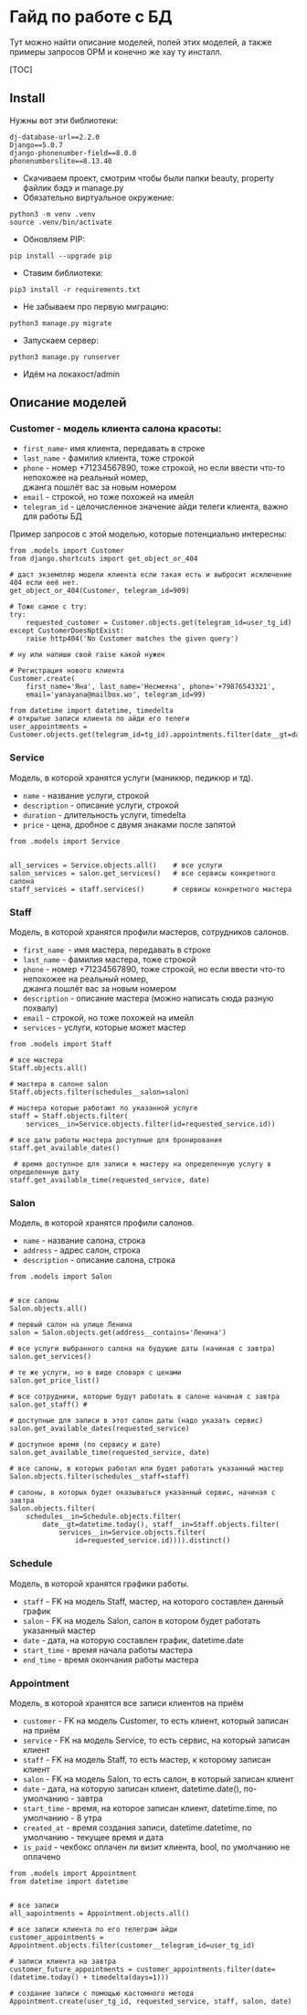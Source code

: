 # Гайд по работе с БД
Тут можно найти описание моделей, полей этих моделей, а также примеры запросов ОРМ и конечно же хау ту инсталл.

[TOC]

## Install
Нужны вот эти библиотеки:
```
dj-database-url==2.2.0
Django==5.0.7
django-phonenumber-field==8.0.0
phonenumberslite==8.13.40
```
- Скачиваем проект, смотрим чтобы были папки beauty, property файлик бэдэ и manage.py
- Обязательно виртуальное окружение:
```commandline
python3 -m venv .venv
source .venv/bin/activate
```
- Обновляем PIP:
```commandline
pip install --upgrade pip
```
- Ставим библиотеки:

```commandline
pip3 install -r requirements.txt
```

 - Не забываем про первую миграцию:
```commandline
python3 manage.py migrate
```

- Запускаем сервер:
```commandline
python3 manage.py runserver
```

- Идём на локахост/admin

## Описание моделей

### Customer - модель клиента салона красоты:

- `first_name`- имя клиента, передавать в строке
- `last_name` - фамилия клиента, тоже строкой
- `phone` - номер +71234567890, тоже строкой, но если ввести что-то непохожее на реальный номер,  
джанга пошлёт вас за новым номером
- `email` - строкой, но тоже похожей на имейл
- `telegram_id` - целочисленное значение айди телеги клиента, важно для работы БД

 Пример запросов с этой моделью, которые потенциально интересны:
 
```python3
from .models import Customer
from django.shortcuts import get_object_or_404

# даст экземпляр модели клиента если такая есть и выбросит исключение 404 если ееё нет.
get_object_or_404(Customer, telegram_id=909)  

# Тоже самое с try:
try:
    requested_customer = Customer.objects.get(telegram_id=user_tg_id)
except CustomerDoesNptExist:
    raise http404('No Customer matches the given query')

# ну или напиши свой raise какой нужен
```

```python3
# Регистрация нового клиента
Customer.create(
    first_name='Яна', last_name='Несмеяна', phone='+79876543321', 
    email='yanayana@mailbox.wo', telegram_id=99)
```
```python3
from datetime import datetime, timedelta
# открытые записи клиента по айди его телеги
user_appointments = Customer.objects.get(telegram_id=tg_id).appointments.filter(date__gt=datetime.today())
```

### Service
Модель, в которой хранятся услуги (маникюр, педикюр и тд).

- `name` - название услуги, строкой
- `description` - описание услуги, строкой
- `duration` - длительность услуги, timedelta
- `price` - цена, дробное с двумя знаками после запятой

```python3
from .models import Service


all_services = Service.objects.all()    # все услуги
salon_services = salon.get_services()   # все сервисы конкретного салона
staff_services = staff.services()       # сервисы конкретного мастера
```

### Staff
Модель, в которой хранятся профили мастеров, сотрудников салонов.

- `first_name `- имя мастера, передавать в строке
- `last_name` - фамилия мастера, тоже строкой
- `phone` - номер +71234567890, тоже строкой, но если ввести что-то непохожее на реальный номер,  
джанга пошлёт вас за новым номером
- `description` - описание мастера (можно написать сюда разную похвалу)
- `email` - строкой, но тоже похожей на имейл
- `services` - услуги, которые может мастер

```python3
from .models import Staff

# все мастера
Staff.objects.all() 

# мастера в салоне salon
Staff.objects.filter(schedules__salon=salon) 

# мастера которые работают по указанной услуге
staff = Staff.objects.filter(
    services__in=Service.objects.filter(id=requested_service.id)) 

# все даты работы мастера доступные для бронирования 
staff.get_available_dates() 

 # время доступное для записи к мастеру на определенную услугу в определенную дату
staff.get_available_time(requested_service, date)  
```
### Salon

Модель, в которой хранятся профили салонов.

- `name` - название салона, строка
- `address` - адрес салон, строка
- `description` - описание салона, строка

```python3
from .models import Salon


# все салоны
Salon.objects.all() 

# первый салон на улице Ленина
salon = Salon.objects.get(address__contains='Ленина') 

# все услуги выбранного салона на будущие даты (начиная с завтра)
salon.get_services() 

# те же услуги, но в виде словаря с ценами
salon.get_price_list()

# все сотрудники, которые будут работать в салоне начиная с завтра
salon.get_staff() #

# доступные для записи в этот салон даты (надо указать сервис)
salon.get_available_dates(requested_service)

# доступное время (по сервису и дате)
salon.get_available_time(requested_service, date)

# все салоны, в которых работал или будет работать указанный мастер
Salon.objects.filter(schedules__staff=staff)

# салоны, в которых будет оказываться указанный сервис, начиная с завтра
Salon.objects.filter(
    schedules__in=Schedule.objects.filter(
        date__gt=datetime.today(), staff__in=Staff.objects.filter(
            services__in=Service.objects.filter(
                id=requested_service.id)))).distinct()
```

### Schedule

Модель, в которой хранятся графики работы.

- `staff` - FK на модель Staff, мастер, на которого составлен данный график
- `salon` - FK на модель Salon, салон в котором будет работать указанный мастер
- `date` - дата, на которую составлен график, datetime.date
- `start_time` - время начала работы мастера
- `end_time` - время окончания работы мастера

### Appointment

Модель, в которой хранятся все записи клиентов на приём

- `customer` - FK на модель Customer, то есть клиент, который записан на приём
- `service` - FK на модель Service, то есть сервис, на который записан клиент
- `staff` - FK на модель Staff, то есть мастер, к которому записан клиент
- `salon` - FK на модель Salon, то есть салон, в который записан клиент
- `date` - дата, на которую записан клиент, datetime.date(), по-умолчанию - завтра
- `start_time` - время, на которое записан клиент, datetime.time, по умолчанию - 8 утра
- `created_at` - время создания записи, datetime.datetime, по умолчанию - текущее время и дата
- `is_paid` - чекбокс оплачен ли визит клиента, bool, по умолчанию не оплачено

```python3
from .models import Appointment
from datetime import datetime


# все записи
all_aapointments = Appointment.objects.all()

# все записи клиента по его телеграм айди
customer_appointments = Appointment.objects.filter(customer__telegram_id=user_tg_id)

# записи клиента на завтра
customer_future_appointments = customer_appointments.filter(date=(datetime.today() + timedelta(days=1)))

# создание записи с помощью кастомного метода
Appointment.create(user_tg_id, requested_service, staff, salon, date)
```
